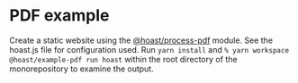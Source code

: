 # PDF example

Create a static website using the [@hoast/process-pdf](https://github.com/hoast/hoast/tree/main/packages/process-pdf#readme) module. See the hoast.js file for configuration used. Run `yarn install` and `% yarn workspace @hoast/example-pdf run hoast` within the root directory of the monorepository to examine the output.
